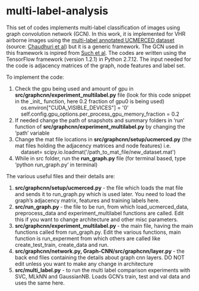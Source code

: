 # multi-label-analysis

This set of codes implements multi-label classification of images using graph convolution network (GCN). In this work, it is implemented for VHR airborne images using the <a href="http://bigearth.eu/assets/docs/multilabels.zip">multi-label annotated UCMERCED dataset</a>  (source: <a href="https://ieeexplore.ieee.org/document/8089668/">Chaudhuri et al</a>) but it is a generic framework. The GCN used in this framework is inpired from <a href="https://ieeexplore.ieee.org/document/7979525/">Such et al</a>. The codes are written using the TensorFlow framework (version 1.2.1) in Python 2.7.12. The input needed for the code is adjacency matrices of the graph, node features and label set. 

To implement the code:
<ol>
<li>Check the gpu being used and amount of gpu in <b>src/graphcnn/experiment_multilabel.py</b> file (look for this code snippet in the _init_ function, here 0.2 fraction of gpu0 is being used) <br>
 &nbsp &nbsp os.environ["CUDA_VISIBLE_DEVICES"] = '0’ <br>
 &nbsp &nbsp self.config.gpu_options.per_process_gpu_memory_fraction = 0.2 
 </li> 

<li>If needed change the path of snapshots and summary folders in ‘run’ function of <b>src/graphcnn/experiment_multilabel.py</b> by changing the ‘path’ variable

<li> Change the mat file locations in <b>src/graphcnn/setup/ucmerced.py</b> (the mat files holding the adjacency matrices and node features) i.e.   <br> 
     &nbsp &nbsp dataset= scipy.io.loadmat('/path_to_mat_file/new_dataset.mat')</li>


<li> While in src folder, run the <b>run_graph.py</b> file (for terminal based, type ‘python run_graph.py’ in terminal) </li> </ol>

The various useful files and their details are:
<ol>
<li> <b> src/graphcnn/setup/ucmerced.py </b> - the file which loads the mat file and sends it to run_graph.py which is used later. You need to load the graph’s adjacency matrix, features and training labels here. </li>

<li> <b> src/run_graph.py </b> - the file to be run, from which load_ucmerced_data, preprocess_data and experiment_multilabel functions are called. Edit this if you want to change architecture and other misc parameters.</li>

<li> <b> src/graphcnn/experiment_multilabel.py </b> - the main file, having the main functions called from run_graph.py. Edit the various functions, main function is run_experment from which others are called like create_test_train, create_data and run. </li>

<li> <b> src/graphcnn/network.py, Graph-CNN/src/graphcnn/layer.py </b> - the back end files containing the details about graph cnn layers. DO NOT edit unless you want to make any change in architecture </li> 

<li> <b> src/multi_label.py</b> - to run the multi label comparison experiments with SVC, MLkNN and GaussianNB. Loads GCN’s train, test and val data and uses the same here.</li>
</ol>
